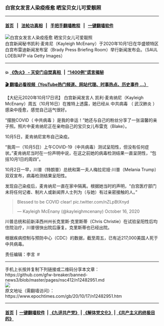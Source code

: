 ### 白宫女发言人染疫痊愈 晒宝贝女儿可爱靓照
------------------------

#### [首页](https://github.com/gfw-breaker/banned-news3/blob/master/README.md) &nbsp;&nbsp;|&nbsp;&nbsp; [法轮功真相](https://github.com/begood0513/basic/blob/master/README.md)  &nbsp;&nbsp;|&nbsp;&nbsp; [手把手翻墙教程](https://github.com/gfw-breaker/guides/wiki)  &nbsp;&nbsp;|&nbsp;&nbsp; [一键翻墙软件](https://github.com/gfw-breaker/nogfw/blob/master/README.md)  



<div><img alt="白宫女发言人染疫痊愈 晒宝贝女儿可爱靓照" class="attachment-djy_600_400 size-djy_600_400 wp-post-image" src="https://i.epochtimes.com/assets/uploads/2020/10/GettyImages-1228826689-600x400.jpg"/>
<div class="caption">
 白宫新闻秘书凯利·麦肯尼（Kayleigh McEnany）于2020年10月1日在华盛顿特区白宫布雷迪新闻发布室（Brady Press Briefing Room）举行新闻发布会。（SAUL LOEB/AFP via Getty Images）
</div></div><hr/>

#### 💥 [《伪火》 - 天安门自焚真相 ](http://158.247.195.190:10000/videos/blog/weihuo.html)&nbsp; |&nbsp; [“1400例”谎言揭秘  ](http://158.247.195.190:10000/videos/blog/jiexi1400.html)

#### [ 🎬  翻墙必看视频（YouTube热门频道、网站代理、时事热点、历史事件 ...）](https://github.com/gfw-breaker/links/blob/master/banned.md)

<div><p>
 【大纪元2020年10月17日讯】
 <ok href="https://www.epochtimes.com/gb/tag/%E7%99%BD%E5%AE%AB%E6%96%B0%E9%97%BB%E5%8F%91%E8%A8%80%E4%BA%BA.html">
  白宫新闻发言人
 </ok>
 凯利·麦肯纳尼（Kayleigh McEnany）周五（10月16日）在推特上透露，她已经从
 <ok href="https://www.epochtimes.com/gb/tag/%E4%B8%AD%E5%85%B1%E7%97%85%E6%AF%92.html">
  中共病毒
 </ok>
 （
 <ok href="https://www.epochtimes.com/gb/tag/%E6%AD%A6%E6%B1%89%E8%82%BA%E7%82%8E.html">
  武汉肺炎
 </ok>
 ）感染中痊愈，感觉自己运气很好。
</p>
<p>
 “摆脱COVID（
 <ok href="https://www.epochtimes.com/gb/tag/%E4%B8%AD%E5%85%B1%E7%97%85%E6%AF%92.html">
  中共病毒
 </ok>
 ）是我的幸运！”她还与自己的粉丝分享了一张温馨的亲子照。照片中麦肯纳尼正在亲吻自己的宝贝女儿布雷克（Blake）。
</p>
<p>
 10月5日，麦肯纳尼宣布自己染疫。
</p>
<p>
 “我周一（10月5日）上午COVID-19（中共病毒）测试呈阳性，但没有任何症状。”麦肯纳尼当时在一份声明中说，在这之前她的病毒检测结果一直呈阴性，“包括10月1日的周四”。
</p>
<p>
 10月2日一早，川普（特朗普）总统和第一夫人梅拉尼娅·川普（Melania Trump）双双宣布，病毒检测结果呈阳性。
</p>
<p>
 发现自己染疫后，麦肯纳尼一直在家中隔离。根据她当时的声明，“白宫医疗部门未将任何记者、制片人或新闻界人士列为（与她）有过亲密接触的人。”
</p>
<p>
</p>
<blockquote class="twitter-tweet">
 <p dir="ltr" lang="en">
  Blessed to be COVID clear!
  <ok href="https://t.co/nZLpBtXnyd">
   pic.twitter.com/nZLpBtXnyd
  </ok>
 </p>
 <p>
  — Kayleigh McEnany (@kayleighmcenany)
  <ok href="https://twitter.com/kayleighmcenany/status/1317236265100738561?ref_src=twsrc%5Etfw">
   October 16, 2020
  </ok>
 </p>
</blockquote>
<p>
 <p>
  川普总统和前新泽西州州长克里斯·克里斯蒂（Chris Christie）在试验呈阳性后均住院治疗，川普很快出院后康复。克里斯蒂也已经出院。
 </p>
 <p>
  根据疾病控制与预防中心（CDC）的数据，截至周五，已有近217,000美国人死于中共病毒。
 </p>
 <p>
  责任编辑：李言 ＃
 </p>
</p></div>
<hr/>
手机上长按并复制下列链接或二维码分享本文章：<br/>
https://github.com/gfw-breaker/banned-news3/blob/master/pages/nsc412/n12482951.md <br/>
<a href='https://github.com/gfw-breaker/banned-news3/blob/master/pages/nsc412/n12482951.md'><img src='https://github.com/gfw-breaker/banned-news3/blob/master/pages/nsc412/n12482951.md.png'/></a> <br/>
原文地址（需翻墙访问）：https://www.epochtimes.com/gb/20/10/17/n12482951.htm


------------------------
#### [首页](https://github.com/gfw-breaker/banned-news3/blob/master/README.md) &nbsp;|&nbsp; [一键翻墙软件](https://github.com/gfw-breaker/nogfw/blob/master/README.md) &nbsp;| [《九评共产党》](https://github.com/gfw-breaker/9ping.md/blob/master/README.md#九评之一评共产党是什么) | [《解体党文化》](https://github.com/gfw-breaker/jtdwh.md/blob/master/README.md) | [《共产主义的终极目的》](https://github.com/gfw-breaker/gczydzjmd.md/blob/master/README.md)


<img src='http://gfw-breaker.win/banned-news3/pages/nsc412/n12482951.md' width='0px' height='0px'/>